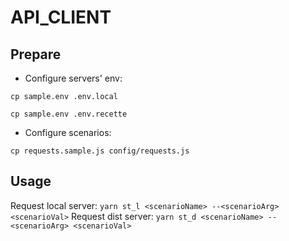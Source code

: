 # API_CLIENT

## Prepare

- Configure servers' env:

`cp sample.env .env.local`

`cp sample.env .env.recette`

- Configure scenarios:

`cp requests.sample.js config/requests.js`

## Usage

Request local server: `yarn st_l <scenarioName> --<scenarioArg> <scenarioVal>`
Request dist server: `yarn st_d <scenarioName> --<scenarioArg> <scenarioVal>`
